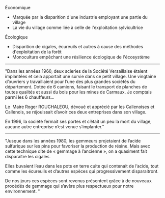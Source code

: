 
Économique
* Marquée par la disparition d'une industrie employant une partie du village
* La vie du village comme liée à celle de l'exploitation sylvicultrice

Écologique
* Disparition de cigales, écureuils et autres à cause des méthodes d'exploitation de la forêt
* Monoculture empêchant une résilience écologique de l'écosystème

___

"Dans les années 1960, deux scieries de la Société Versaillaise étaient implantées et cela apportait une survie dans ce petit village. Une vingtaine d’ouvriers y travaillaient pour l’une des plus grandes sociétés du département. Dotée de 6 camions, faisant le transport de planches de toutes qualités et aussi du bois pour les mines de Carmaux. Je comptais parmi les 6 chauffeurs…

Le  Maire Roger ROUCHALEOU, dévoué et apprécié par les Callenoises et Callenois, se réjouissait d’avoir ces deux entreprises dans son village.

En 1996, la société fermait ses portes et c’était un peu la mort du village, aucune autre entreprise n’est venue s’implanter."

___

"Jusque dans les années 1980, les gemmeurs projetaient de l’acide sulfurique sur les pins pour favoriser la production de résine. Mais avec cette technique dite de « gemmage à l’ancienne », on a quasiment fait disparaître les cigales.

Elles buvaient l’eau dans les pots en terre cuite qui contenait de l’acide, tout comme les écureuils et d’autres espèces qui progressivement disparaitront. 

De nos jours ces espèces sont revenus présentent grâce à de nouveaux procédés de gemmage qui s’avère plus respectueux pour notre environnement.
"